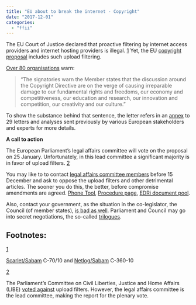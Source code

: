 ```yaml
---
title: "EU about to break the internet - Copyright"
date: "2017-12-01"
categories: 
  - "ffii"
---
```


The EU Court of Justice declared that proactive filtering by internet access providers and internet hosting providers is illegal. [1](#fn.1) Yet, the EU [copyright proposal](http://www.europarl.europa.eu/RegData/docs_autres_institutions/commission_europeenne/com/2016/0593/COM_COM(2016)0593_EN.pdf) includes such upload filtering.

[Over 80 organisations](http://copybuzz.com/copyright/november-2017-open-letter-eu-reform/#signatories) warn:

> “The signatories warn the Member states that the discussion around the Copyright Directive are on the verge of causing irreparable damage to our fundamental rights and freedoms, our economy and competitiveness, our education and research, our innovation and competition, our creativity and our culture.”

To show the substance behind that sentence, the letter refers in an [annex](http://copybuzz.com/wp-content/uploads/2017/11/Open-Letter-COMPET-Council-30-Nov-online.pdf) to 29 letters and analyses sent previously by various European stakeholders and experts for more details.

**A call to action**

The European Parliament’s legal affairs committee will vote on the proposal on 25 January. Unfortunately, in this lead committee a significant majority is in favor of upload filters. [2](#fn.2)

You may like to to contact [legal affairs committee members](http://www.europarl.europa.eu/committees/en/juri/members.html) before 15 December and ask to oppose the upload filters and other detrimental articles. The sooner you do this, the better, before compromise amendments are agreed. [Phone Tool](https://savethememe.net/en), [Procedure page](http://www.europarl.europa.eu/oeil/popups/ficheprocedure.do?lang=&reference=2016/0280(COD)), [EDRi document pool](https://edri.org/copyright-reform-document-pool/).

Also, contact your government, as the situation in the co-legislator, the Council (of member states), [is bad as well](https://edri.org/new-estonian-presidency-compromise-creates-copyright-chaos/). Parliament and Council may go into secret negotiations, the so-called [trilogues](https://www.ombudsman.europa.eu/en/press/release.faces/en/69214/html.bookmark).

## Footnotes:

[1](#fnr.1)

[Scarlet/Sabam](https://edri.org/scarlet_sabam_win/) C-70/10 and [Netlog/Sabam](https://edri.org/sabam_netlog_win/) C-360-10

[2](#fnr.2)

The Parliament’s Committee on Civil Liberties, Justice and Home Affairs (LIBE) [voted against](https://edri.org/civil-liberties-committee-rejects-censorshipmachine/) upload filters. However, the legal affairs committee is the lead committee, making the report for the plenary vote.
